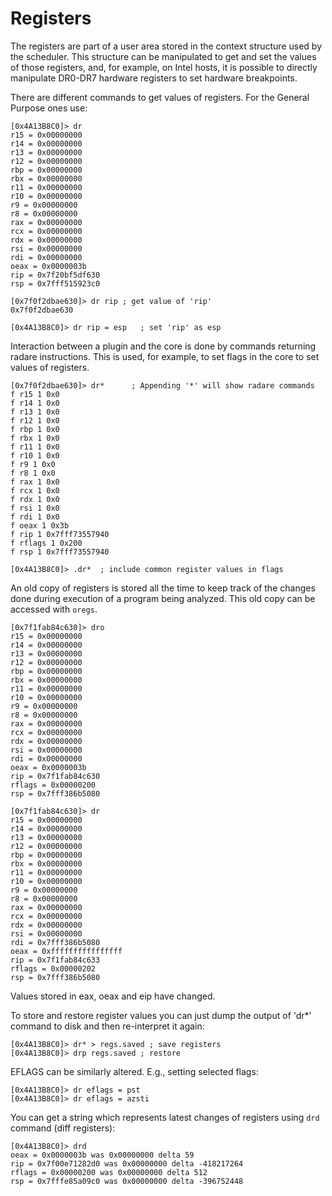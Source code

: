 # Registers

The registers are part of a user area stored in the context structure used by the scheduler. This structure can be manipulated to get and set the values of those registers, and, for example, on Intel hosts, it is possible to directly manipulate DR0-DR7 hardware registers to set hardware breakpoints.

There are different commands to get values of registers. For the General Purpose ones use:
```
[0x4A13B8C0]> dr
r15 = 0x00000000
r14 = 0x00000000
r13 = 0x00000000
r12 = 0x00000000
rbp = 0x00000000
rbx = 0x00000000
r11 = 0x00000000
r10 = 0x00000000
r9 = 0x00000000
r8 = 0x00000000
rax = 0x00000000
rcx = 0x00000000
rdx = 0x00000000
rsi = 0x00000000
rdi = 0x00000000
oeax = 0x0000003b
rip = 0x7f20bf5df630
rsp = 0x7fff515923c0

[0x7f0f2dbae630]> dr rip ; get value of 'rip'
0x7f0f2dbae630

[0x4A13B8C0]> dr rip = esp   ; set 'rip' as esp
```

Interaction between a plugin and the core is done by commands returning radare instructions. This is used, for example, to set flags in the core to set  values of registers.
```
[0x7f0f2dbae630]> dr*      ; Appending '*' will show radare commands
f r15 1 0x0
f r14 1 0x0
f r13 1 0x0
f r12 1 0x0
f rbp 1 0x0
f rbx 1 0x0
f r11 1 0x0
f r10 1 0x0
f r9 1 0x0
f r8 1 0x0
f rax 1 0x0
f rcx 1 0x0
f rdx 1 0x0
f rsi 1 0x0
f rdi 1 0x0
f oeax 1 0x3b
f rip 1 0x7fff73557940
f rflags 1 0x200
f rsp 1 0x7fff73557940

[0x4A13B8C0]> .dr*  ; include common register values in flags
```

An old copy of registers is stored all the time to keep track of the changes done during execution of a program being analyzed. This old copy can be accessed with `oregs`.
```
[0x7f1fab84c630]> dro
r15 = 0x00000000
r14 = 0x00000000
r13 = 0x00000000
r12 = 0x00000000
rbp = 0x00000000
rbx = 0x00000000
r11 = 0x00000000
r10 = 0x00000000
r9 = 0x00000000
r8 = 0x00000000
rax = 0x00000000
rcx = 0x00000000
rdx = 0x00000000
rsi = 0x00000000
rdi = 0x00000000
oeax = 0x0000003b
rip = 0x7f1fab84c630
rflags = 0x00000200
rsp = 0x7fff386b5080
```
```
[0x7f1fab84c630]> dr
r15 = 0x00000000
r14 = 0x00000000
r13 = 0x00000000
r12 = 0x00000000
rbp = 0x00000000
rbx = 0x00000000
r11 = 0x00000000
r10 = 0x00000000
r9 = 0x00000000
r8 = 0x00000000
rax = 0x00000000
rcx = 0x00000000
rdx = 0x00000000
rsi = 0x00000000
rdi = 0x7fff386b5080
oeax = 0xffffffffffffffff
rip = 0x7f1fab84c633
rflags = 0x00000202
rsp = 0x7fff386b5080
```
Values stored in eax, oeax and eip have changed.

To store and restore register values you can just dump the output of 'dr*' command to disk and then re-interpret it again:
```
[0x4A13B8C0]> dr* > regs.saved ; save registers
[0x4A13B8C0]> drp regs.saved ; restore
```

EFLAGS can be similarly altered. E.g., setting selected flags:
```
[0x4A13B8C0]> dr eflags = pst
[0x4A13B8C0]> dr eflags = azsti
```
You can get a string which represents latest changes of registers using `drd` command (diff registers):
```
[0x4A13B8C0]> drd
oeax = 0x0000003b was 0x00000000 delta 59
rip = 0x7f00e71282d0 was 0x00000000 delta -418217264
rflags = 0x00000200 was 0x00000000 delta 512
rsp = 0x7fffe85a09c0 was 0x00000000 delta -396752448
```
